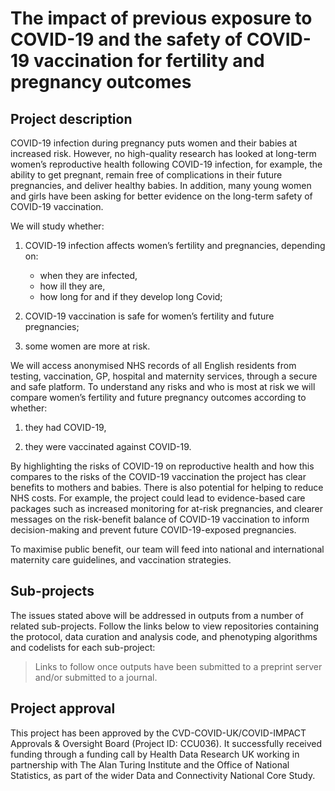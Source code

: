 # The impact of previous exposure to COVID-19 and the safety of COVID-19 vaccination for fertility and pregnancy outcomes

## Project description

COVID-19 infection during pregnancy puts women and their babies at increased risk. However, no high-quality research has looked at long-term women’s reproductive health following COVID-19 infection, for example, the ability to get pregnant, remain free of complications in their future pregnancies, and deliver healthy babies. In addition, many young women and girls have been asking for better evidence on the long-term safety of COVID-19 vaccination.

We will study whether:

1. COVID-19 infection affects women’s fertility and pregnancies, depending on:
   * when they are infected,
   * how ill they are,
   * how long for and if they develop long Covid;

2. COVID-19 vaccination is safe for women’s fertility and future pregnancies;

3. some women are more at risk.

We will access anonymised NHS records of all English residents from testing, vaccination, GP, hospital and maternity services, through a secure and safe platform. To understand any risks and who is most at risk we will compare women’s fertility and future pregnancy outcomes according to whether:

1. they had COVID-19,

2. they were vaccinated against COVID-19.

By highlighting the risks of COVID-19 on reproductive health and how this compares to the risks of the COVID-19 vaccination the project has clear benefits to mothers and babies. There is also potential for helping to reduce NHS costs. For example, the project could lead to evidence-based care packages such as increased monitoring for at-risk pregnancies, and clearer messages on the risk-benefit balance of COVID-19 vaccination to inform decision-making and prevent future COVID-19-exposed pregnancies.

To maximise public benefit, our team will feed into national and international maternity care guidelines, and vaccination strategies.

## Sub-projects

The issues stated above will be addressed in outputs from a number of related sub-projects.  Follow the links below to view repositories containing the protocol, data curation and analysis code, and phenotyping algorithms and codelists for each sub-project:

> Links to follow once outputs have been submitted to a preprint server and/or submitted to a journal.

## Project approval

This project has been approved by the CVD-COVID-UK/COVID-IMPACT Approvals & Oversight Board (Project ID: CCU036). It successfully received funding through a funding call by Health Data Research UK working in partnership with The Alan Turing Institute and the Office of National Statistics, as part of the wider Data and Connectivity National Core Study.
